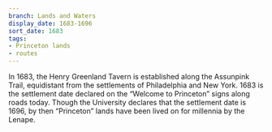 ```yaml
---
branch: Lands and Waters
display_date: 1683-1696
sort_date: 1683
tags:
- Princeton lands
- routes
---
```


In 1683, the Henry Greenland Tavern is established along the Assunpink Trail, equidistant from the settlements of Philadelphia and New York. 1683 is the settlement date declared on the “Welcome to Princeton” signs along roads today. Though the University declares that the settlement date is 1696, by then “Princeton” lands have been lived on for millennia by the Lenape.